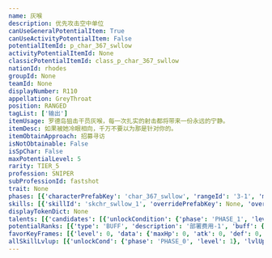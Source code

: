 ```yaml
---
name: 灰喉
description: 优先攻击空中单位
canUseGeneralPotentialItem: True
canUseActivityPotentialItem: False
potentialItemId: p_char_367_swllow
activityPotentialItemId: None
classicPotentialItemId: class_p_char_367_swllow
nationId: rhodes
groupId: None
teamId: None
displayNumber: R110
appellation: GreyThroat
position: RANGED
tagList: ['输出']
itemUsage: 罗德岛狙击干员灰喉，每一次扎实的射击都将带来一份永远的宁静。
itemDesc: 如果被她冷眼相向，千万不要以为那是针对你的。
itemObtainApproach: 招募寻访
isNotObtainable: False
isSpChar: False
maxPotentialLevel: 5
rarity: TIER_5
profession: SNIPER
subProfessionId: fastshot
trait: None
phases: [{'characterPrefabKey': 'char_367_swllow', 'rangeId': '3-1', 'maxLevel': 50, 'attributesKeyFrames': [{'level': 1, 'data': {'maxHp': 667, 'atk': 173, 'def': 53, 'magicResistance': 0.0, 'cost': 11, 'blockCnt': 1, 'moveSpeed': 1.0, 'attackSpeed': 100.0, 'baseAttackTime': 1.0, 'respawnTime': 70, 'hpRecoveryPerSec': 0.0, 'spRecoveryPerSec': 1.0, 'maxDeployCount': 1, 'maxDeckStackCnt': 0, 'tauntLevel': 0, 'massLevel': 0, 'baseForceLevel': 0, 'stunImmune': False, 'silenceImmune': False, 'sleepImmune': False, 'frozenImmune': False, 'levitateImmune': False}}, {'level': 50, 'data': {'maxHp': 954, 'atk': 289, 'def': 89, 'magicResistance': 0.0, 'cost': 11, 'blockCnt': 1, 'moveSpeed': 1.0, 'attackSpeed': 100.0, 'baseAttackTime': 1.0, 'respawnTime': 70, 'hpRecoveryPerSec': 0.0, 'spRecoveryPerSec': 1.0, 'maxDeployCount': 1, 'maxDeckStackCnt': 0, 'tauntLevel': 0, 'massLevel': 0, 'baseForceLevel': 0, 'stunImmune': False, 'silenceImmune': False, 'sleepImmune': False, 'frozenImmune': False, 'levitateImmune': False}}], 'evolveCost': None}, {'characterPrefabKey': 'char_367_swllow', 'rangeId': '3-3', 'maxLevel': 70, 'attributesKeyFrames': [{'level': 1, 'data': {'maxHp': 954, 'atk': 289, 'def': 89, 'magicResistance': 0.0, 'cost': 13, 'blockCnt': 1, 'moveSpeed': 1.0, 'attackSpeed': 100.0, 'baseAttackTime': 1.0, 'respawnTime': 70, 'hpRecoveryPerSec': 0.0, 'spRecoveryPerSec': 1.0, 'maxDeployCount': 1, 'maxDeckStackCnt': 0, 'tauntLevel': 0, 'massLevel': 0, 'baseForceLevel': 0, 'stunImmune': False, 'silenceImmune': False, 'sleepImmune': False, 'frozenImmune': False, 'levitateImmune': False}}, {'level': 70, 'data': {'maxHp': 1224, 'atk': 420, 'def': 128, 'magicResistance': 0.0, 'cost': 13, 'blockCnt': 1, 'moveSpeed': 1.0, 'attackSpeed': 100.0, 'baseAttackTime': 1.0, 'respawnTime': 70, 'hpRecoveryPerSec': 0.0, 'spRecoveryPerSec': 1.0, 'maxDeployCount': 1, 'maxDeckStackCnt': 0, 'tauntLevel': 0, 'massLevel': 0, 'baseForceLevel': 0, 'stunImmune': False, 'silenceImmune': False, 'sleepImmune': False, 'frozenImmune': False, 'levitateImmune': False}}], 'evolveCost': [{'id': '3241', 'count': 4, 'type': 'MATERIAL'}, {'id': '30012', 'count': 7, 'type': 'MATERIAL'}, {'id': '30042', 'count': 3, 'type': 'MATERIAL'}]}, {'characterPrefabKey': 'char_367_swllow', 'rangeId': '3-3', 'maxLevel': 80, 'attributesKeyFrames': [{'level': 1, 'data': {'maxHp': 1224, 'atk': 420, 'def': 128, 'magicResistance': 0.0, 'cost': 13, 'blockCnt': 1, 'moveSpeed': 1.0, 'attackSpeed': 100.0, 'baseAttackTime': 1.0, 'respawnTime': 70, 'hpRecoveryPerSec': 0.0, 'spRecoveryPerSec': 1.0, 'maxDeployCount': 1, 'maxDeckStackCnt': 0, 'tauntLevel': 0, 'massLevel': 0, 'baseForceLevel': 0, 'stunImmune': False, 'silenceImmune': False, 'sleepImmune': False, 'frozenImmune': False, 'levitateImmune': False}}, {'level': 80, 'data': {'maxHp': 1493, 'atk': 513, 'def': 152, 'magicResistance': 0.0, 'cost': 13, 'blockCnt': 1, 'moveSpeed': 1.0, 'attackSpeed': 100.0, 'baseAttackTime': 1.0, 'respawnTime': 70, 'hpRecoveryPerSec': 0.0, 'spRecoveryPerSec': 1.0, 'maxDeployCount': 1, 'maxDeckStackCnt': 0, 'tauntLevel': 0, 'massLevel': 0, 'baseForceLevel': 0, 'stunImmune': False, 'silenceImmune': False, 'sleepImmune': False, 'frozenImmune': False, 'levitateImmune': False}}], 'evolveCost': [{'id': '3243', 'count': 3, 'type': 'MATERIAL'}, {'id': '30044', 'count': 7, 'type': 'MATERIAL'}, {'id': '30063', 'count': 9, 'type': 'MATERIAL'}]}]
skills: [{'skillId': 'skchr_swllow_1', 'overridePrefabKey': None, 'overrideTokenKey': None, 'levelUpCostCond': [{'unlockCond': {'phase': 'PHASE_2', 'level': 1}, 'lvlUpTime': 28800, 'levelUpCost': [{'id': '3303', 'count': 5, 'type': 'MATERIAL'}, {'id': '30064', 'count': 2, 'type': 'MATERIAL'}, {'id': '30043', 'count': 3, 'type': 'MATERIAL'}]}, {'unlockCond': {'phase': 'PHASE_2', 'level': 1}, 'lvlUpTime': 57600, 'levelUpCost': [{'id': '3303', 'count': 6, 'type': 'MATERIAL'}, {'id': '30084', 'count': 3, 'type': 'MATERIAL'}, {'id': '30064', 'count': 4, 'type': 'MATERIAL'}]}, {'unlockCond': {'phase': 'PHASE_2', 'level': 1}, 'lvlUpTime': 86400, 'levelUpCost': [{'id': '3303', 'count': 10, 'type': 'MATERIAL'}, {'id': '30125', 'count': 4, 'type': 'MATERIAL'}, {'id': '30014', 'count': 4, 'type': 'MATERIAL'}]}], 'unlockCond': {'phase': 'PHASE_0', 'level': 1}}, {'skillId': 'skchr_swllow_2', 'overridePrefabKey': None, 'overrideTokenKey': None, 'levelUpCostCond': [{'unlockCond': {'phase': 'PHASE_2', 'level': 1}, 'lvlUpTime': 28800, 'levelUpCost': [{'id': '3303', 'count': 5, 'type': 'MATERIAL'}, {'id': '30074', 'count': 3, 'type': 'MATERIAL'}, {'id': '30053', 'count': 5, 'type': 'MATERIAL'}]}, {'unlockCond': {'phase': 'PHASE_2', 'level': 1}, 'lvlUpTime': 57600, 'levelUpCost': [{'id': '3303', 'count': 6, 'type': 'MATERIAL'}, {'id': '30094', 'count': 3, 'type': 'MATERIAL'}, {'id': '30074', 'count': 6, 'type': 'MATERIAL'}]}, {'unlockCond': {'phase': 'PHASE_2', 'level': 1}, 'lvlUpTime': 86400, 'levelUpCost': [{'id': '3303', 'count': 10, 'type': 'MATERIAL'}, {'id': '30115', 'count': 4, 'type': 'MATERIAL'}, {'id': '30064', 'count': 3, 'type': 'MATERIAL'}]}], 'unlockCond': {'phase': 'PHASE_1', 'level': 1}}]
displayTokenDict: None
talents: [{'candidates': [{'unlockCondition': {'phase': 'PHASE_1', 'level': 1}, 'requiredPotentialRank': 0, 'prefabKey': '1', 'name': '顺风', 'description': '攻击速度+6', 'rangeId': None, 'blackboard': [{'key': 'attack_speed', 'value': 6.0, 'valueStr': None}, {'key': 'prob', 'value': 0.0, 'valueStr': None}, {'key': 'atk_scale', 'value': 1.5, 'valueStr': None}], 'tokenKey': None}, {'unlockCondition': {'phase': 'PHASE_2', 'level': 1}, 'requiredPotentialRank': 0, 'prefabKey': '1', 'name': '顺风', 'description': '攻击速度+6，攻击时有15%的概率攻击力提升至150%', 'rangeId': None, 'blackboard': [{'key': 'attack_speed', 'value': 6.0, 'valueStr': None}, {'key': 'prob', 'value': 0.15, 'valueStr': None}, {'key': 'atk_scale', 'value': 1.5, 'valueStr': None}], 'tokenKey': None}]}]
potentialRanks: [{'type': 'BUFF', 'description': '部署费用-1', 'buff': {'attributes': {'abnormalFlags': None, 'abnormalImmunes': None, 'abnormalAntis': None, 'abnormalCombos': None, 'abnormalComboImmunes': None, 'attributeModifiers': [{'attributeType': 'COST', 'formulaItem': 'ADDITION', 'value': -1.0, 'loadFromBlackboard': False, 'fetchBaseValueFromSourceEntity': False}]}}, 'equivalentCost': None}, {'type': 'BUFF', 'description': '再部署时间-4秒', 'buff': {'attributes': {'abnormalFlags': None, 'abnormalImmunes': None, 'abnormalAntis': None, 'abnormalCombos': None, 'abnormalComboImmunes': None, 'attributeModifiers': [{'attributeType': 'RESPAWN_TIME', 'formulaItem': 'ADDITION', 'value': -4.0, 'loadFromBlackboard': False, 'fetchBaseValueFromSourceEntity': False}]}}, 'equivalentCost': None}, {'type': 'BUFF', 'description': '攻击力+23', 'buff': {'attributes': {'abnormalFlags': None, 'abnormalImmunes': None, 'abnormalAntis': None, 'abnormalCombos': None, 'abnormalComboImmunes': None, 'attributeModifiers': [{'attributeType': 'ATK', 'formulaItem': 'ADDITION', 'value': 23.0, 'loadFromBlackboard': False, 'fetchBaseValueFromSourceEntity': False}]}}, 'equivalentCost': None}, {'type': 'BUFF', 'description': '再部署时间-6秒', 'buff': {'attributes': {'abnormalFlags': None, 'abnormalImmunes': None, 'abnormalAntis': None, 'abnormalCombos': None, 'abnormalComboImmunes': None, 'attributeModifiers': [{'attributeType': 'RESPAWN_TIME', 'formulaItem': 'ADDITION', 'value': -6.0, 'loadFromBlackboard': False, 'fetchBaseValueFromSourceEntity': False}]}}, 'equivalentCost': None}, {'type': 'BUFF', 'description': '部署费用-1', 'buff': {'attributes': {'abnormalFlags': None, 'abnormalImmunes': None, 'abnormalAntis': None, 'abnormalCombos': None, 'abnormalComboImmunes': None, 'attributeModifiers': [{'attributeType': 'COST', 'formulaItem': 'ADDITION', 'value': -1.0, 'loadFromBlackboard': False, 'fetchBaseValueFromSourceEntity': False}]}}, 'equivalentCost': None}]
favorKeyFrames: [{'level': 0, 'data': {'maxHp': 0, 'atk': 0, 'def': 0, 'magicResistance': 0.0, 'cost': 0, 'blockCnt': 0, 'moveSpeed': 0.0, 'attackSpeed': 0.0, 'baseAttackTime': 0.0, 'respawnTime': 0, 'hpRecoveryPerSec': 0.0, 'spRecoveryPerSec': 0.0, 'maxDeployCount': 0, 'maxDeckStackCnt': 0, 'tauntLevel': 0, 'massLevel': 0, 'baseForceLevel': 0, 'stunImmune': False, 'silenceImmune': False, 'sleepImmune': False, 'frozenImmune': False, 'levitateImmune': False}}, {'level': 50, 'data': {'maxHp': 0, 'atk': 75, 'def': 0, 'magicResistance': 0.0, 'cost': 0, 'blockCnt': 0, 'moveSpeed': 0.0, 'attackSpeed': 0.0, 'baseAttackTime': 0.0, 'respawnTime': 0, 'hpRecoveryPerSec': 0.0, 'spRecoveryPerSec': 0.0, 'maxDeployCount': 0, 'maxDeckStackCnt': 0, 'tauntLevel': 0, 'massLevel': 0, 'baseForceLevel': 0, 'stunImmune': False, 'silenceImmune': False, 'sleepImmune': False, 'frozenImmune': False, 'levitateImmune': False}}]
allSkillLvlup: [{'unlockCond': {'phase': 'PHASE_0', 'level': 1}, 'lvlUpCost': [{'id': '3301', 'count': 4, 'type': 'MATERIAL'}]}, {'unlockCond': {'phase': 'PHASE_0', 'level': 1}, 'lvlUpCost': [{'id': '3301', 'count': 4, 'type': 'MATERIAL'}, {'id': '30011', 'count': 10, 'type': 'MATERIAL'}]}, {'unlockCond': {'phase': 'PHASE_0', 'level': 1}, 'lvlUpCost': [{'id': '3302', 'count': 6, 'type': 'MATERIAL'}, {'id': '30022', 'count': 3, 'type': 'MATERIAL'}]}, {'unlockCond': {'phase': 'PHASE_1', 'level': 1}, 'lvlUpCost': [{'id': '3302', 'count': 6, 'type': 'MATERIAL'}, {'id': '30032', 'count': 5, 'type': 'MATERIAL'}]}, {'unlockCond': {'phase': 'PHASE_1', 'level': 1}, 'lvlUpCost': [{'id': '3302', 'count': 6, 'type': 'MATERIAL'}, {'id': '30063', 'count': 3, 'type': 'MATERIAL'}]}, {'unlockCond': {'phase': 'PHASE_1', 'level': 1}, 'lvlUpCost': [{'id': '3303', 'count': 6, 'type': 'MATERIAL'}, {'id': '30083', 'count': 2, 'type': 'MATERIAL'}, {'id': '30103', 'count': 3, 'type': 'MATERIAL'}]}]
---
```


